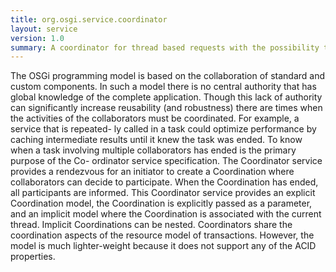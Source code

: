 ```yaml
---
title: org.osgi.service.coordinator
layout: service
version: 1.0
summary: A coordinator for thread based requests with the possibility to get a callback at the end of a request. 
---
```


The OSGi programming model is based on the collaboration of standard and custom components. In such a model there is no central authority that has global knowledge of the complete application. Though this lack of authority can significantly increase reusability (and robustness) there are times when the activities of the collaborators must be coordinated. For example, a service that is repeated- ly called in a task could optimize performance by caching intermediate results until it knew the task was ended.
To know when a task involving multiple collaborators has ended is the primary purpose of the Co- ordinator service specification. The Coordinator service provides a rendezvous for an initiator to create a Coordination where collaborators can decide to participate. When the Coordination has ended, all participants are informed.
This Coordinator service provides an explicit Coordination model, the Coordination is explicitly passed as a parameter, and an implicit model where the Coordination is associated with the current thread. Implicit Coordinations can be nested.
Coordinators share the coordination aspects of the resource model of transactions. However, the model is much lighter-weight because it does not support any of the ACID properties.
